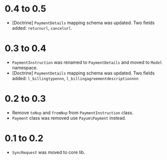 0.4 to 0.5
==========

* [Doctrine] `PaymentDetails` mapping schema was updated. Two fields added: `returnurl`, `cancelurl`.

0.3 to 0.4
==========

* `PaymentInstruction` was renamed to `PaymentDetails` and moved to `Model` namespace.
* [Doctrine] `PaymentDetails` mapping schema was updated. Two fields added: `l_billingtypennn`, `l_billingagreementdescriptionnnn`

0.2 to 0.3
==========

* Remove `toNvp` and `fromNvp` from `PaymentInstruction` class.
* `Payment` class was removed use `Payum\Payment` instead.

0.1 to 0.2
==========

* `SyncRequest` was moved to core lib.